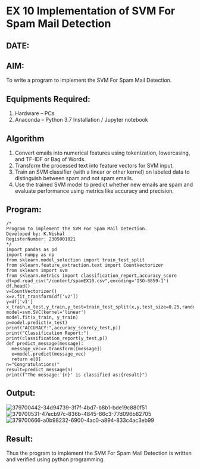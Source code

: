 # EX 10 Implementation of SVM For Spam Mail Detection
## DATE:
## AIM:
To write a program to implement the SVM For Spam Mail Detection.

## Equipments Required:
1. Hardware – PCs
2. Anaconda – Python 3.7 Installation / Jupyter notebook

## Algorithm
1. Convert emails into numerical features using tokenization, lowercasing, and TF-IDF or Bag of Words.
2. Transform the processed text into feature vectors for SVM input.
3. Train an SVM classifier (with a linear or other kernel) on labeled data to distinguish between spam and not spam emails.
4. Use the trained SVM model to predict whether new emails are spam and evaluate performance using metrics like accuracy and precision.


## Program:
```
/*
Program to implement the SVM For Spam Mail Detection.
Developed by: K.Nishal
RegisterNumber: 2305001021 
*/
import pandas as pd
import numpy as np
from sklearn.model_selection import train_test_split
from sklearn.feature_extraction.text import CountVectorizer
from sklearn import svm
from sklearn.metrics import classification_report,accuracy_score
df=pd.read_csv("/content/spamEX10.csv",encoding='ISO-8859-1')
df.head()
v=CountVectorizer()
x=v.fit_transform(df['v2'])
y=df['v1']
x_train,x_test,y_train,y_test=train_test_split(x,y,test_size=0.25,random_state=42)
model=svm.SVC(kernel='linear')
model.fit(x_train, y_train)
p=model.predict(x_test)
print("ACCURACY:",accuracy_score(y_test,p))
print("Classification Report:")
print(classification_report(y_test,p))
def predict_message(message):
  message_vec=v.transform([message])
  e=model.predict(message_vec)
  return e[0]
n="Congratulations!"
result=predict_message(n)
print(f"The message:'{n}' is classified as:{result}")

```

## Output:
![379700442-34d94739-3f7f-4bd7-b8b1-bde19c880f51](https://github.com/user-attachments/assets/c15370df-f917-4c69-b45a-3a8f312e0c0f)
![379700531-47ecb97c-836b-4845-86c3-77d096b82705](https://github.com/user-attachments/assets/e29114ae-60f9-47ac-890c-f68a3057ee7c)
![379700666-a0b98232-6900-4ac0-a894-833c4ac3eb99](https://github.com/user-attachments/assets/65b64d7a-0f07-49ff-bd5a-4f373e9cd9c4)


## Result:
Thus the program to implement the SVM For Spam Mail Detection is written and verified using python programming.
